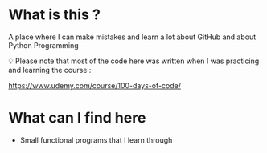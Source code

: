 # What is this ?

A place where I can make mistakes and learn a lot about GitHub and about Python Programming

<aside>
💡 Please note that most of the code here was written when I was practicing and learning the course :

https://www.udemy.com/course/100-days-of-code/

</aside>

# What can I find here

- Small functional programs that I learn through
